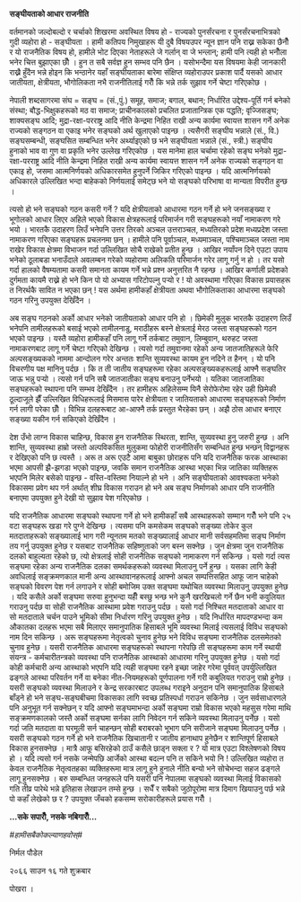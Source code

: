 **सङ्घीयताको आधार राजनीति**

वर्तमानको जल्दोबल्दो र चर्चाको शिखरमा अवस्थित विषय हो - राज्यको पुनर्संरचना र
पुनर्संरचनाभित्रको गुदी व्यहोरा हो - सङ्घीयता । हामी कतिपय निमुखाहरू यी दुबै
विषयउपर न्यून ज्ञान पनि राख्न सकेका छैनौँ र यो राजनैतिक विषय हो, हामीले भोट दिएका
नेताहरूले जे गर्लान् वा जे भन्लान्; हामी पनि त्यही हो भनौँला भनेर चित्त बुझाएका छौँ ।
हुन त सबै सर्वज्ञ हुन सम्भव पनि छैन । यसोभन्दैमा यस विषयमा केही जानकारी राख्नै हुँदैन
भन्ने होइन कि भन्ठानेर यहाँ सङ्घीयताका बारेमा संक्षिप्त व्यहोराउपर प्रकाश पार्दै यसको
आधार जातीयता, क्षेत्रीयता, भौगोलिकता नभै राजनीतिलाई गरौँ कि भन्ने तर्क सुझाव गर्ने
चेष्टा गरिएकोछ ।

नेपाली शब्दसागरमा संघ = सङ्घ = (सं.,पुं.) समूह, समाज; बगाल, बथान; निर्धारित
उद्देश्य-पूर्ति गर्न बनेको संस्था; बौद्ध-भिक्षुकहरूको मठ वा समाज; प्राचीनकालको प्रचलित
प्रजातान्त्रिक एक पद्धति; वृज्जिसङ्घ; शाक्यसङ्घ आदि; मुद्रा-रक्षा-परराष्ट्र आदि नीति
केन्द्रमा निहित राखी अन्य कार्यमा स्वायत्त शासन गर्ने अनेक राज्यको सङ्गठन वा एकाइ
भनेर सङ्घको अर्थ खुलाएको पाइन्छ । त्यसैगरी सङ्घीय भन्नाले (सं., वि.) सङ्घसम्बन्धी,
सङ्घसित सम्बन्धित भनेर अर्थ्याइएको छ भने सङ्घीयता भन्नाले (सं., स्त्री.) सङ्घीय हुनाको
भाव वा गुण वा प्रकृति भनेर उल्लेख गरिएकोछ । यस मानेमा हाल चर्चामा रहेको सङ्घ भनेको
मुद्रा-रक्षा-परराष्ट्र आदि नीति केन्द्रमा निहित राखी अन्य कार्यमा स्वायत्त शासन गर्ने
अनेक राज्यको सङ्गठन वा एकाइ हो, जसमा आत्मनिर्णयको अधिकारसमेत हुनुपर्ने जिकिर
गरिएको पाइन्छ । यदि आत्मनिर्णयको अधिकारले उल्लिखित भन्दा बाहेकको निर्णयलाई समेट्छ
भने यो सङ्घको परिभाषा वा मान्यता विपरीत हुन्छ ।

त्यसो हो भने सङ्घको गठन कसरी गर्ने ? यदि क्षेत्रीयताको आधारमा गठन गर्ने हो भने
जनसङ्ख्या र भूगोलको आधार लिएर अहिले भएको विकास क्षेत्रहरूलाई परिमार्जन गरी
सङ्घहरूको नयाँ नामाकरण गरे भयो । भारतकै उदाहरण लिउँ भनेपनि उत्तर तिरको अञ्चल
उत्तराञ्चल, मध्यतिरको प्रदेश मध्यप्रदेश जस्ता नामाकरण गरिएका सङ्घहरू प्रचलनमा छन् ।
हामीले पनि पूर्वाञ्चल, मध्यमाञ्चल, पश्चिमाञ्चल जस्ता नाम राखेर विकास क्षेत्रमा विभाजन
गर्दा उल्लिखित सोचै राखेको प्रतीत हुन्छ । आखिर नयाँपन दिने एउटा उपाय भनेको ठूलाबडा
भनाउँदाले अवलम्बन गरेको व्यहोरामा अलिकति परिमार्जन गरेर लागू गर्नु न हो । तर यसो
गर्दा हालको वैषम्यतामा कसरी समानता कायम गर्ने भन्ने प्रश्न अनुत्तरित नै रहन्छ । आखिर
कर्णाली प्रदेशको दुर्गमता कायमै राख्ने हो भने किन पो यो अभ्यास गरिटोपल्नु पर्‍यो र !
यो अवस्थामा गरिएका विकास प्रयासहरू त निरर्थकै सावित न भएका छन् ! यस अर्थमा
हामीकहाँ क्षेत्रीयता अथवा भौगोलिकताका आधारमा सङ्घको गठन गरिनु उपयुक्त देखिँदैन ।

अब सङ्घ गठनको अर्को आधार भनेको जातीयताको आधार पनि हो । छिमेकी मुलुक भारतकै
उदाहरण लिउँ भनेपनि तामीलहरूको बसाई भएको तामीलनाडु, मराठीहरू बस्ने क्षेत्रलाई मेरठ
जस्ता सङ्घहरूको गठन भएको पाइन्छ । यस्तै व्यहोरा हामीकहाँ पनि लागू गर्ने तर्कबाट
तमुवान, लिम्बुवान, थरुहट जस्ता नामाकरणबाट लागू गर्ने चेष्टा गरिएको देखिन्छ । त्यसो
गर्दा तमुवानमा रहेको अन्य जातजातिहरूले फेरि अल्पसङ्ख्यकको नाममा आन्दोलन गरेर अन्ततः
शान्ति सुव्यवस्था कायम हुन नदिने त हैनन् । यो पनि विचरणीय पक्ष मानिनु पर्दछ । कि त
ती जातीय सङ्घहरूमा रहेका अल्पसङ्ख्यकहरूलाई आफ्नै सङ्घतिर जाऊ भन्नु पर्‍यो । त्यसो गर्न
पनि सबै जातजातीका सङ्घ बनाउनु पर्नेभयो । यतिका जातजातिका सङ्घहरूको स्थापना पनि
सम्भव देखिँदैन । तर हामीहरू अहिलेसम्म यिनै सेरोफेरोमा रहेर उही छिमेकी ठूल्दाजूले झैँ
उल्लिखित विधिहरूलाई मिसमास पारेर क्षेत्रीयता र जातियताको आधारमा सङ्घहरूको निर्माण
गर्न लागी परेका छौँ । विभिन्न दलहरूबाट आ-आफ्नै तर्क प्रस्तुत भैरहेका छन् । अझै ठोस आधार
बनाएर सङ्ख्या यकीन गर्न सकिएको देखिँदैन ।

देश उँभो लाग्न विकास चाहिन्छ, विकास हुन राजनैतिक स्थिरता, शान्ति, सुव्यवस्था हुनु
जरुरी हुन्छ । अनि शान्ति, सुव्यवस्था हाम्रो जस्तो अल्पविकसित मुलुकमा फोहोरी
राजनीतिसँग सम्बन्धित हुन्छ भन्छन् विद्वानहरू र देखिएको पनि छ त्यस्तै । अरू त अरू एउटै
आमा बाबुका छोराहरू पनि यदि राजनैतिक फरक आस्थाका भएमा आपसी झै-झगडा भएको पाइन्छ,
जवकि समान राजनैतिक आस्था भएका भिन्न जातिका व्यक्तिहरू भएपनि मिलेर बसेको पाइन्छ -
वस्ति-वस्तिमा नियाल्ने हो भने । अनि सङ्घीयताको आवश्यकता भनेको विकासमा प्रवेग थप
गर्न अर्थात् शीघ्र विकास गराउन हो भने अब सङ्घ निर्माणको आधार पनि राजनीति बनाएमा
उपयुक्त हुने देखी यो सुझाव पेश गरिएकोछ ।

यदि राजनैतिक आधारमा सङ्घको स्थापना गर्ने हो भने हामीकहाँ सबै आस्थाहरूको सम्मान गरौँ
भने पनि २५ वटा सङ्घहरू खडा गरे पुग्ने देखिन्छ । त्यसमा पनि कमसेकम सङ्घको सङ्ख्या तोकेर
कुल मतदाताहरूको सङ्ख्यालाई भाग गरी न्यूनतम मतको सङ्ख्यालाई आधार मानी सर्वसहमतिमा
सङ्घ निर्माण तय गर्नु उपयुक्त हुनेछ र यसबाट राजनैतिक सहिष्णुताको जग बस्न सक्नेछ । जुन
क्षेत्रमा जुन राजनैतिक दलको बाहुल्यता रहेको छ, त्यो क्षेत्रलाई सोही राजनैतिक सङ्घको
नामाकरण गर्न सकिन्छ । यसो गर्दा त्यस सङ्घमा रहेका अन्य राजनैतिक दलका समर्थकहरूको
व्यवस्था मिलाउनु पर्ने हुन्छ । यसका लागि केही अवधिलाई सङ्क्रमणकाल मानी अन्य
आस्थावानहरूलाई आफ्नो अचल सम्पत्तिसहित आफू जान चाहेको सङ्घको विवरण पेश गर्न लगाउने र
सोही बमोजिम उक्त सङ्घमा यथोचित व्यवस्था मिलाउनु उपयुक्त हुनेछ । यदि कसैले अर्को
सङ्घमा सरुवा हुनुभन्दा यहीँ बस्छु भन्छ भने कुनै खरखिचलो गर्ने छैन भनी कवुलियत गराउनु पर्दछ
वा सोही राजनैतिक आस्थामा प्रवेश गराउनु पर्दछ । यसो गर्दा निश्चित मतदाताको आधार
वा सो मतदाताले चर्चन पाउने भूमिको सीमा निर्धारण गरिनु उपयुक्त हुनेछ । यदि निर्धारित
मापदण्डभन्दा कम औकातका दलहरू भएमा सबै मिलाएर समानुपातिक हिसाबले भूमि व्यवस्था
मिलाई त्यसलाई विविध सङ्घको नाम दिन सकिन्छ । अरू सङ्घहरूमा नेतृत्वको चुनाव हुनेछ भने
विविध सङ्घमा राजनैतिक दलसमेतको चुनाव हुनेछ । यसरी राजनैतिक आधारमा सङ्घहरूको
स्थापना गरेपछि ती सङ्घहरूमा काम गर्ने स्थायी संयन्त्र - कर्मचारीतन्त्रको व्यवस्था पनि
राजनैतिक आस्थाको आधारमा गरिनु उपयुक्त हुनेछ । यसो गर्दा कोही कर्मचारी अन्य आस्थाको
भएपनि यदि त्यही सङ्घमा रहने इच्छा जाहेर गरेमा पूर्ववत् उपर्युल्लिखित ढङ्गले आस्था
परिवर्तन गर्ने वा बनेका नीत-नियमहरूको पूर्णपालना गर्ने गरी कबुलियत गराउनु राम्रो हुनेछ
। यसरी सङ्घको व्यवस्था मिलाउने र केन्द्र सरकारबाट उपलब्ध गराइने अनुदान पनि
समानुपातिक हिसाबले बाँड्ने हो भने सङ्घ-सङ्घबीचमा विकासका लागि स्वच्छ प्रतिस्पर्धा
गराउन सकिनेछ । जुन सर्वसाधारणले पनि अनुभूत गर्न सक्नेछन् र यदि आफ्नो सङ्घमाभन्दा अर्को
सङ्घमा राम्रो विकास भएको महसुस गरेमा माथि सङ्क्रमणकालको जस्तै अर्को सङ्घमा सर्नका
लागि निवेदन गर्न सकिने व्यवस्था मिलाउनु पर्नेछ । यसो गर्दा जति मतदाता वा घरमूली
सर्न चाहन्छन् सोही बराबरको भूभाग पनि सरीजाने सङ्घमा मिलाउनु पर्नेछ । यसरी सङ्घको
गठन गर्ने हो भने राजनैतिक खिचातानी र जातीय हानाथाप हुनेछैन र शान्तिपूर्ण हिसाबले
विकास हुनसक्नेछ । मात्रै आफू बसिरहेको ठाउँ कसैले छाड्न सक्ला र ? यो मात्र एउटा
विश्लेषणको विषय हो । यदि त्यसो गर्न नसके जन्मेपछि आर्जेको आस्था बदल्न पनि त सकिने
भयो नि ! उल्लिखित व्यहोरा त केवल राजनैतिक नेतृत्वतहका व्यक्तिहरूमा मात्र लागू हुने
हुनाले नीति बन्यो भने सोचेभन्दा सहज ढङ्गले लागू हुनसक्नेछ । बरु सम्बन्धित जनहरूले पनि
यसरी पनि नेपालमा सङ्घको व्यवस्था मिलाई विकासको गति तीव्र पारेथे भन्ने इतिहास
लेखाउन तम्से हुन्छ । सधैँ र सबैको जुठोपूरोमा मात्र दिमाग खियाउनु पर्छ भन्ने पो कहाँ लेखेको
छ र ? उपयुक्त जँचको हकसम्म सरोकारीहरूले प्रयास गरौँ ।

**\...सके सपारौँ, नसके नबिगारौँ\...**

*#हामीसबैकोकल्याणहवोस्#*

निर्मल पौडेल

२०६६ साउन १६ गते शुक्रबार

पोखरा ।
